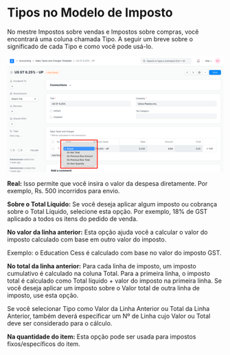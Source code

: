 # Tipos no Modelo de Imposto


No mestre Impostos sobre vendas e Impostos sobre compras, você encontrará uma coluna chamada Tipo. A seguir um breve sobre o significado de cada Tipo e como você pode usá-lo.


![Calcular imposto com base em](/files/calculate-tax-based-on.png)


**Real:** Isso permite que você insira o valor da despesa diretamente. Por exemplo, Rs. 500 incorridos para envio.


**Sobre o Total Líquido:** Se você deseja aplicar algum imposto ou cobrança sobre o Total Líquido, selecione esta opção. Por exemplo, 18% de GST aplicado a todos os itens do pedido de venda.


**No valor da linha anterior:** Esta opção ajuda você a calcular o valor do imposto calculado com base em outro valor do imposto.


Exemplo: o Education Cess é calculado com base no valor do imposto GST.


**No total da linha anterior:** Para cada linha de imposto, um imposto cumulativo é calculado na coluna Total. Para a primeira linha, o imposto total é calculado como Total líquido + valor do imposto na primeira linha. Se você deseja aplicar um imposto sobre o Valor total de outra linha de imposto, use esta opção.


Se você selecionar Tipo como Valor da Linha Anterior ou Total da Linha Anterior, também deverá especificar um Nº de Linha cujo Valor ou Total deve ser considerado para o cálculo.


**Na quantidade do item:** Esta opção pode ser usada para impostos fixos/específicos do item.